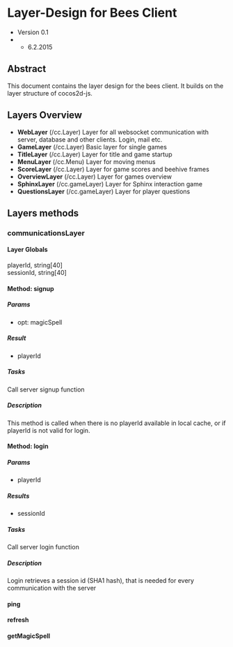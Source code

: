 # Layer-Design for Bees Client
* Version 0.1
* * 6.2.2015

## Abstract

This document contains the layer design for the bees client. It builds on the layer structure of cocos2d-js.

## Layers Overview
* **WebLayer** (/cc.Layer) Layer for all websocket communication with server, database and other clients. Login, mail etc.
* **GameLayer** (/cc.Layer) Basic layer for single games
* **TitleLayer** (/cc.Layer) Layer for title and game startup
* **MenuLayer** (/cc.Menu) Layer for moving menus
* **ScoreLayer** (/cc.Layer) Layer for game scores and beehive frames
* **OverviewLayer** (/cc.Layer) Layer for games overview
* **SphinxLayer** (/cc.gameLayer) Layer for Sphinx interaction game
* **QuestionsLayer** (/cc.gameLayer) Layer for player questions

## Layers methods
### communicationsLayer
#### Layer Globals
playerId, string[40]  
sessionId, string[40]  

#### Method: signup
##### Params  
* opt: magicSpell

##### Result 
* playerId

##### Tasks 
Call server signup function

##### Description
This method is called when there is no playerId available in local cache, or if playerId is not valid for login.
#### Method: login
##### Params
* playerId

##### Results
* sessionId 

##### Tasks 
Call server login function

##### Description
Login retrieves a session id (SHA1 hash), that is needed for every communication with the server
#### ping
#### refresh
#### getMagicSpell

